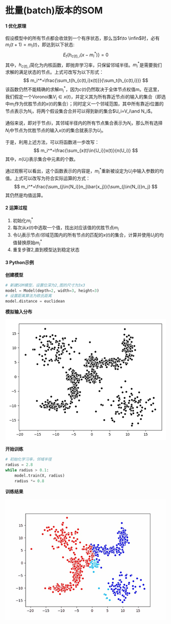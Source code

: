 # 批量(batch)版本的SOM

#### 1 优化原理

假设模型中的所有节点都会收敛到一个有序状态，那么当$t\to \infin$时，必有$m_i(t+1)=m_i(t)$，即达到以下状态:
$$
E_t\{h_{c(t),i}(x-m_i^*)\}=0
$$
其中，$h_{c(t),i}$简化为内核函数，即抛弃学习率，只保留邻域半径。$m_i^*$是需要我们求解的满足状态的节点。上式可改写为以下形式：
$$
m_i^*=\frac{\sum_t{h_{c(t),i}x(t)}}{\sum_t{h_{c(t),i}}}
$$
该函数仍然不能精确的求解$m_i^*$，因为$c(t)$仍然取决于全体节点权值$m$。在这里，我们假定一个Voronoi集$V_i\in x(t)$，并定义其为所有靠近节点i的输入的集合（即选中$m_i$作为优胜节点的$x(t)$的集合）；同时定义一个邻域范围，其中所有靠近i位置的节点表示为$N_i$，将两个假设集合合并可以得到新的集合$U_i=V_i\and N_i$。

通俗来说，即对于节点i，其邻域半径内的所有节点集合表示为$N_i$，那么所有选择$N_i$中节点为优胜节点的输入$x(t)$的集合就表示为$U_i$。

于是，利用上述方法，可以将函数进一步改写：
$$
m_i^*=\frac{\sum_{x(t)\in{U_i}}x(t)}{n(U_i)}
$$
其中，$n(U_i)$表示集合中元素的个数。

通过观察可以看出，这个函数表示的内容是，$m_i^*$重新被设定为$U_i$中输入参数的均值。上式可以改写为符合实际运算的方式：
$$
m_i^*=\frac{\sum_{j\in{N_i}}n_j\bar{x_j}}{\sum_{j\in{N_i}}n_j}
$$
其仍然是均值运算。

#### 2 运算过程

1. 初始化$m_i^*$
2. 每次从$x(t)$中选取一个值，找出对应该值的优胜节点$m_i$
3. 令$U_i$表示节点i邻域范围内的所有节点的匹配的$x(t)$的集合，计算并使用$U_i$的均值替换原始$m_i^*$
4. 重复步骤2,直到模型达到稳定状态

#### 3 Python示例

**创建模型**

~~~python
# 新建SOM模型，设置位深为2,图的尺寸为3x3
model = Model(depth=2, width=3, height=3)
# 设置距离算法为欧氏距离
model.distance = euclidean
~~~

**模拟输入分布**

![fig.5](fig.5.png)

**开始训练**

~~~python
# 初始化学习率，邻域半径
radius = 2.8
while radius > 0.1:
    model.train(X, radius)
    radius *= 0.8
~~~

**训练结果**

![fig.4](fig.4.gif)